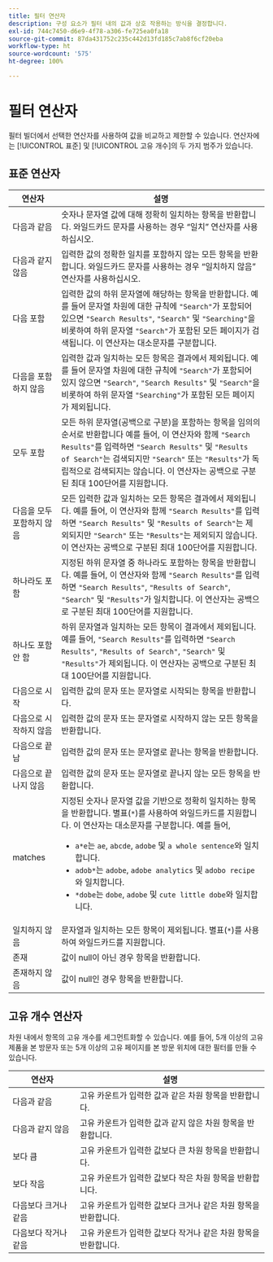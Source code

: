 ```yaml
---
title: 필터 연산자
description: 구성 요소가 필터 내의 값과 상호 작용하는 방식을 결정합니다.
exl-id: 744c7450-d6e9-4f78-a306-fe725ea0fa18
source-git-commit: 87da431752c235c442d13fd185c7ab8f6cf20eba
workflow-type: ht
source-wordcount: '575'
ht-degree: 100%

---
```


# 필터 연산자

필터 빌더에서 선택한 연산자를 사용하여 값을 비교하고 제한할 수 있습니다. 연산자에는 [!UICONTROL 표준] 및 [!UICONTROL 고유 개수]의 두 가지 범주가 있습니다.

## 표준 연산자

| 연산자 | 설명 |
| --- | --- |
| 다음과 같음 | 숫자나 문자열 값에 대해 정확히 일치하는 항목을 반환합니다. 와일드카드 문자를 사용하는 경우 “일치” 연산자를 사용하십시오. |
| 다음과 같지 않음 | 입력한 값의 정확한 일치를 포함하지 않는 모든 항목을 반환합니다.  와일드카드 문자를 사용하는 경우 “일치하지 않음” 연산자를 사용하십시오. |
| 다음 포함 | 입력한 값의 하위 문자열에 해당하는 항목을 반환합니다. 예를 들어 문자열 차원에 대한 규칙에 `"Search"`가 포함되어 있으면 `"Search Results"`, `"Search"` 및 `"Searching"`을 비롯하여 하위 문자열 `"Search"`가 포함된 모든 페이지가 검색됩니다. 이 연산자는 대소문자를 구분합니다. |
| 다음을 포함하지 않음 | 입력한 값과 일치하는 모든 항목은 결과에서 제외됩니다. 예를 들어 문자열 차원에 대한 규칙에 `"Search"`가 포함되어 있지 않으면 `"Search"`, `"Search Results"` 및 `"Search"`을 비롯하여 하위 문자열 `"Searching"`가 포함된 모든 페이지가 제외됩니다. |
| 모두 포함 | 모든 하위 문자열(공백으로 구분)을 포함하는 항목을 임의의 순서로 반환합니다 예를 들어, 이 연산자와 함께 `"Search Results"`를 입력하면 `"Search Results"` 및 `"Results of Search"`는 검색되지만 `"Search"` 또는 `"Results"`가 독립적으로 검색되지는 않습니다. 이 연산자는 공백으로 구분된 최대 100단어를 지원합니다. |
| 다음을 모두 포함하지 않음 | 모든 입력한 값과 일치하는 모든 항목은 결과에서 제외됩니다. 예를 들어, 이 연산자와 함께 `"Search Results"`를 입력하면 `"Search Results"` 및 `"Results of Search"`는 제외되지만 `"Search"` 또는 `"Results"`는 제외되지 않습니다. 이 연산자는 공백으로 구분된 최대 100단어를 지원합니다. |
| 하나라도 포함 | 지정된 하위 문자열 중 하나라도 포함하는 항목을 반환합니다. ‎‎예를 들어, 이 연산자와 함께 `"Search Results"`를 입력하면 `"Search Results"`, `"Results of Search"`, `"Search"` 및 `"Results"`가 일치합니다. 이 연산자는 공백으로 구분된 최대 100단어를 지원합니다. |
| 하나도 포함 안 함 | 하위 문자열과 일치하는 모든 항목이 결과에서 제외됩니다. 예를 들어, `"Search Results"`를 입력하면 `"Search Results"`, `"Results of Search"`, `"Search"` 및 `"Results"`가 제외됩니다. 이 연산자는 공백으로 구분된 최대 100단어를 지원합니다. |
| 다음으로 시작 | 입력한 값의 문자 또는 문자열로 시작되는 항목을 반환합니다. |
| 다음으로 시작하지 않음 | 입력한 값의 문자 또는 문자열로 시작하지 않는 모든 항목을 반환합니다. |
| 다음으로 끝남 | 입력한 값의 문자 또는 문자열로 끝나는 항목을 반환합니다. |
| 다음으로 끝나지 않음 | 입력한 값의 문자 또는 문자열로 끝나지 않는 모든 항목을 반환합니다. |
| matches | 지정된 숫자나 문자열 값을 기반으로 정확히 일치하는 항목을 반환합니다. 별표(`*`)를 사용하여 와일드카드를 지원합니다. 이 연산자는 대소문자를 구분합니다. 예를 들어,<ul><li>`a*e`는 `ae`, `abcde`, `adobe` 및 `a whole sentence`와 일치합니다.</li><li>`adob*`는 `adobe`, `adobe analytics` 및 `adobo recipe`와 일치합니다.</li><li>`*dobe`는 `dobe`, `adobe` 및 `cute little dobe`와 일치합니다.</li></ul> |
| 일치하지 않음 | 문자열과 일치하는 모든 항목이 제외됩니다. 별표(`*`)를 사용하여 와일드카드를 지원합니다. |
| 존재 | 값이 null이 아닌 경우 항목을 반환합니다. |
| 존재하지 않음 | 값이 null인 경우 항목을 반환합니다. |

## 고유 개수 연산자

차원 내에서 항목의 고유 개수를 세그먼트화할 수 있습니다. 예를 들어, 5개 이상의 고유 제품을 본 방문자 또는 5개 이상의 고유 페이지를 본 방문 위치에 대한 필터를 만들 수 있습니다.

| 연산자 | 설명 |
| --- | --- |
| 다음과 같음 | 고유 카운트가 입력한 값과 같은 차원 항목을 반환합니다. |
| 다음과 같지 않음 | 고유 카운트가 입력한 값과 같지 않은 차원 항목을 반환합니다. |
| 보다 큼 | 고유 카운트가 입력한 값보다 큰 차원 항목을 반환합니다. |
| 보다 작음 | 고유 카운트가 입력한 값보다 작은 차원 항목을 반환합니다. |
| 다음보다 크거나 같음 | 고유 카운트가 입력한 값보다 크거나 같은 차원 항목을 반환합니다. |
| 다음보다 작거나 같음 | 고유 카운트가 입력한 값보다 작거나 같은 차원 항목을 반환합니다. |
